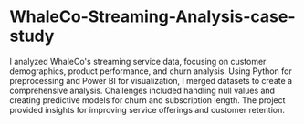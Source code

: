 # WhaleCo-Streaming-Analysis-case-study


I analyzed WhaleCo's streaming service data, focusing on customer demographics, product performance, and churn analysis. Using Python for preprocessing and Power BI for visualization, I merged datasets to create a comprehensive analysis. Challenges included handling null values and creating predictive models for churn and subscription length. The project provided insights for improving service offerings and customer retention.
